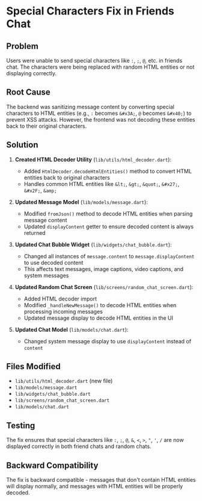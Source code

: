 # Special Characters Fix in Friends Chat

## Problem
Users were unable to send special characters like `:`, `;`, `@`, etc. in friends chat. The characters were being replaced with random HTML entities or not displaying correctly.

## Root Cause
The backend was sanitizing message content by converting special characters to HTML entities (e.g., `:` becomes `&#x3A;`, `@` becomes `&#x40;`) to prevent XSS attacks. However, the frontend was not decoding these entities back to their original characters.

## Solution
1. **Created HTML Decoder Utility** (`lib/utils/html_decoder.dart`):
   - Added `HtmlDecoder.decodeHtmlEntities()` method to convert HTML entities back to original characters
   - Handles common HTML entities like `&lt;`, `&gt;`, `&quot;`, `&#x27;`, `&#x2F;`, `&amp;`

2. **Updated Message Model** (`lib/models/message.dart`):
   - Modified `fromJson()` method to decode HTML entities when parsing message content
   - Updated `displayContent` getter to ensure decoded content is always returned

3. **Updated Chat Bubble Widget** (`lib/widgets/chat_bubble.dart`):
   - Changed all instances of `message.content` to `message.displayContent` to use decoded content
   - This affects text messages, image captions, video captions, and system messages

4. **Updated Random Chat Screen** (`lib/screens/random_chat_screen.dart`):
   - Added HTML decoder import
   - Modified `_handleNewMessage()` to decode HTML entities when processing incoming messages
   - Updated message display to decode HTML entities in the UI

5. **Updated Chat Model** (`lib/models/chat.dart`):
   - Changed system message display to use `displayContent` instead of `content`

## Files Modified
- `lib/utils/html_decoder.dart` (new file)
- `lib/models/message.dart`
- `lib/widgets/chat_bubble.dart`
- `lib/screens/random_chat_screen.dart`
- `lib/models/chat.dart`

## Testing
The fix ensures that special characters like `:`, `;`, `@`, `&`, `<`, `>`, `"`, `'`, `/` are now displayed correctly in both friend chats and random chats.

## Backward Compatibility
The fix is backward compatible - messages that don't contain HTML entities will display normally, and messages with HTML entities will be properly decoded. 